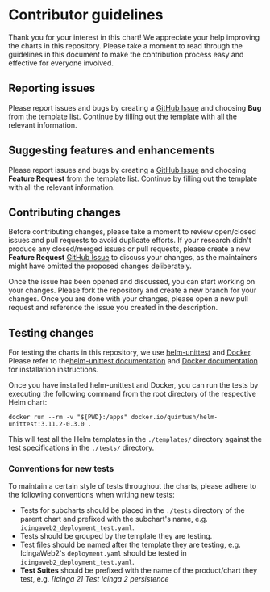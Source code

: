 # Contributor guidelines

Thank you for your interest in this chart! We appreciate your help improving the charts in this repository.
Please take a moment to read through the guidelines in this document to make the contribution process easy and effective for everyone involved.

## Reporting issues

Please report issues and bugs by creating a [GitHub Issue](https://github.com/icinga/helm-charts/issues/new/choose) and choosing **Bug** from the template list.
Continue by filling out the template with all the relevant information.

## Suggesting features and enhancements

Please report issues and bugs by creating a [GitHub Issue](https://github.com/icinga/helm-charts/issues/new/choose) and choosing **Feature Request** from the template list.
Continue by filling out the template with all the relevant information.

## Contributing changes

Before contributing changes, please take a moment to review open/closed issues and pull requests to avoid duplicate efforts. If your research didn't produce any closed/merged issues or pull requests, please create a new **Feature Request** [GitHub Issue](https://github.com/icinga/helm-charts/issues/new/choose) to discuss your changes, as the maintainers might have omitted the proposed changes deliberately.

Once the issue has been opened and discussed, you can start working on your changes. Please fork the repository and create a new branch for your changes. Once you are done with your changes, please open a new pull request and reference the issue you created in the description.

## Testing changes

For testing the charts in this repository, we use [helm-unittest](https://github.com/quintush/helm-unittest) and [Docker](https://docker.com). Please refer to the[helm-unittest documentation](https://github.com/quintush/helm-unittest) and [Docker documentation](https://docs.docker.com/get-docker/) for installation instructions.

Once you have installed helm-unittest and Docker, you can run the tests by executing the following command from the root directory of the respective Helm chart:

```console
docker run --rm -v "${PWD}:/apps" docker.io/quintush/helm-unittest:3.11.2-0.3.0 .
```

This will test all the Helm templates in the `./templates/` directory against the test specifications in the `./tests/` directory.

### Conventions for new tests

To maintain a certain style of tests throughout the charts, please adhere to the following conventions when writing new tests:

* Tests for subcharts should be placed in the `./tests` directory of the parent chart and prefixed with the subchart's name, e.g. `icingaweb2_deployment_test.yaml`.
* Tests should be grouped by the template they are testing.
* Test files should be named after the template they are testing, e.g. IcingaWeb2's `deployment.yaml` should be tested in `icingaweb2_deployment_test.yaml`.
* **Test Suites** should be prefixed with the name of the product/chart they test, e.g. *[Icinga 2] Test Icinga 2 persistence*
